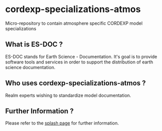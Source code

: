 cordexp-specializations-atmos
===============

Micro-repository to contain atmosphere specific CORDEXP model specializations


What is ES-DOC ?
--------------------------------------

ES-DOC stands for Earth Science - Documentation.  It's goal is to provide software tools and services in order to support the distribution of earth science documentation.


Who uses cordexp-specializations-atmos ?
--------------------------------------

Realm experts wishing to standardize model documentation.


Further Information ?
--------------------------------------

Please refer to the [splash page](http:es-doc.org) for further information.
